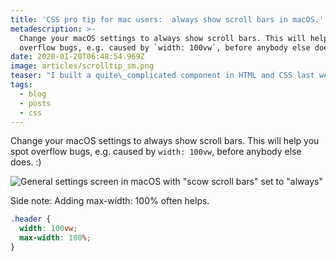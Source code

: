 ```yaml
---
title: 'CSS pro tip for mac users:  always show scroll bars in macOS.'
metadescription: >-
  Change your macOS settings to always show scroll bars. This will help you spot
  overflow bugs, e.g. caused by `width: 100vw`, before anybody else does. :)
date: 2020-01-20T06:48:54.969Z
image: articles/scrolltip_sm.png
teaser: "I built a quite\_complicated component in HTML and CSS last week and I was happy with the result. After testing in different browsers and operating systems, I realised that I had to rewrite the whole thing because I didn’t consider that by default scroll bars don’t take up space on macOS, but on Windows they do. \nI [tweeted about a similar issue](https://twitter.com/mmatuzo/status/1116724406930366466) about a year ago, but it\_seems\_that\_I didn’t take my own\_advice, so here’s a reminder for you and me."
tags:
  - blog
  - posts
  - css
---
```


Change your macOS settings to always show scroll bars. This will help you spot overflow bugs, e.g. caused by `width: 100vw`, before anybody else does. :)

![General settings screen in macOS with "scow scroll bars" set to "always"](https://res.cloudinary.com/dp3mem7or/image/upload/v1571155703/articles/scrolltip.png)

Side note: Adding max-width: 100% often helps.

```css
.header {
  width: 100vw;
  max-width: 100%;
}
```
